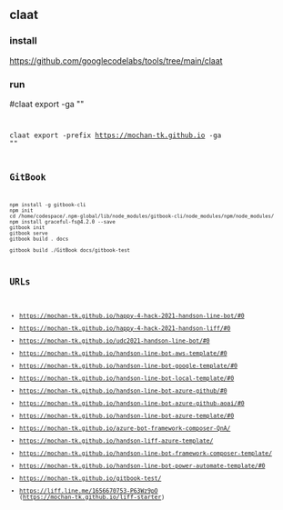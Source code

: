 ## claat 
### install
https://github.com/googlecodelabs/tools/tree/main/claat

### run
#claat export -ga "" <code>

claat export -prefix https://mochan-tk.github.io -ga "" <code>


## GitBook
```
npm install -g gitbook-cli
npm init
cd /home/codespace/.npm-global/lib/node_modules/gitbook-cli/node_modules/npm/node_modules/
npm install graceful-fs@4.2.0 --save
gitbook init
gitbook serve
gitbook build . docs

gitbook build ./GitBook docs/gitbook-test
```

## URLs

- https://mochan-tk.github.io/happy-4-hack-2021-handson-line-bot/#0  
- https://mochan-tk.github.io/happy-4-hack-2021-handson-liff/#0  
- https://mochan-tk.github.io/udc2021-handson-line-bot/#0  
- https://mochan-tk.github.io/handson-line-bot-aws-template/#0
- https://mochan-tk.github.io/handson-line-bot-google-template/#0
- https://mochan-tk.github.io/handson-line-bot-local-template/#0  
- https://mochan-tk.github.io/handson-line-bot-azure-github/#0 
- https://mochan-tk.github.io/handson-line-bot-azure-github-aoai/#0 
- https://mochan-tk.github.io/handson-line-bot-azure-template/#0  
- https://mochan-tk.github.io/azure-bot-framework-composer-QnA/
- https://mochan-tk.github.io/handson-liff-azure-template/
- https://mochan-tk.github.io/handson-line-bot-framework-composer-template/
- https://mochan-tk.github.io/handson-line-bot-power-automate-template/#0  
- https://mochan-tk.github.io/gitbook-test/
- https://liff.line.me/1656670753-P63Wz9pO (https://mochan-tk.github.io/liff-starter)
